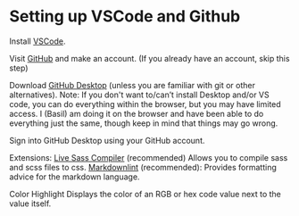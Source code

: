# Setting up VSCode and Github

Install [VSCode](https://code.visualstudio.com/download).

Visit [GitHub](https://github.com/signup) and make an account.
(If you already have an account, skip this step)

Download [GitHub Desktop](https://desktop.github.com/) (unless you are familiar with git or other alternatives).
Note: If you don't want to/can’t install Desktop and/or VS code, you can do everything within the browser, but you may have limited access. I (Basil) am doing it on the browser and have been able to do everything just the same, though keep in mind that things may go wrong.

Sign into GitHub Desktop using your GitHub account.

Extensions:
[Live Sass Compiler]() (recommended)
Allows you to compile sass and scss files to css.
[Markdownlint]() (recommended):
Provides formatting advice for the markdown language.

Color Highlight
Displays the color of an RGB or hex code value next to the value itself.

